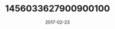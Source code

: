 ---
title: "1456033627900900100"
cover: "2017-02-23 06.45.56 1456033627900900100_46248401"
photo: "2017-02-23 06.45.56 1456033627900900100_46248401"
date: "2017-02-23"
type: "photo"
---